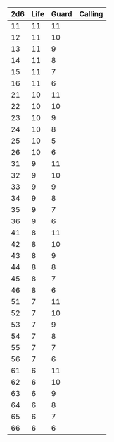 

| 2d6  | Life | Guard | Calling|
| ---- | ---- | ---- | ----- |
| 11 | 11    | 11    | |
| 12 | 11    | 10    | |
| 13 | 11    | 9     | |
| 14 | 11    | 8     | |
| 15 | 11    | 7     | |
| 16 | 11    | 6     | |
| 21 | 10    | 11    | |
| 22 | 10    | 10    | |
| 23 | 10    | 9     | |
| 24 | 10    | 8     | |
| 25 | 10    | 5     | |
| 26 | 10    | 6     | |
| 31 | 9     | 11    | |
| 32 | 9     | 10    | |
| 33 | 9     | 9     | |
| 34 | 9     | 8     | |
| 35 | 9     | 7     | |
| 36 | 9     | 6     | |
| 41 | 8     | 11    | |
| 42 | 8     | 10    | |
| 43 | 8     | 9     | |
| 44 | 8     | 8     | |
| 45 | 8     | 7     | |
| 46 | 8     | 6     | |
| 51 | 7     | 11    | |
| 52 | 7     | 10    | |
| 53 | 7     | 9     | |
| 54 | 7     | 8     | |
| 55 | 7     | 7     | |
| 56 | 7     | 6     | |
| 61 | 6     | 11    | |
| 62 | 6     | 10    | |
| 63 | 6     | 9     | |
| 64 | 6     | 8     | |
| 65 | 6     | 7     | |
| 66 | 6     | 6     | |
